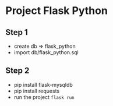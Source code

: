 # Project Flask Python
## Step 1
- create db => flask_python
- import db/flask_python.sql

## Step 2
- pip install flask-mysqldb
- pip install requests
- run the project `flask run`